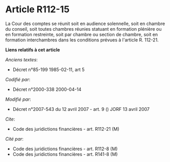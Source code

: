 # Article R112-15

La Cour des comptes se réunit soit en audience solennelle, soit en chambre du conseil, soit toutes chambres réunies statuant
en formation plénière ou en formation restreinte, soit par chambre ou section de chambre, soit en formation interchambres
dans les conditions prévues à l'article R. 112-21.

**Liens relatifs à cet article**

_Anciens textes_:

  - Décret n°85-199 1985-02-11, art 5

_Codifié par_:

  - Décret n°2000-338 2000-04-14

_Modifié par_:

  - Décret n°2007-543 du 12 avril 2007 - art. 9 () JORF 13 avril 2007

_Cite_:

  - Code des juridictions financières - art. R112-21 (M)

_Cité par_:

  - Code des juridictions financières - art. R112-8 (M)
  - Code des juridictions financières - art. R141-8 (M)
